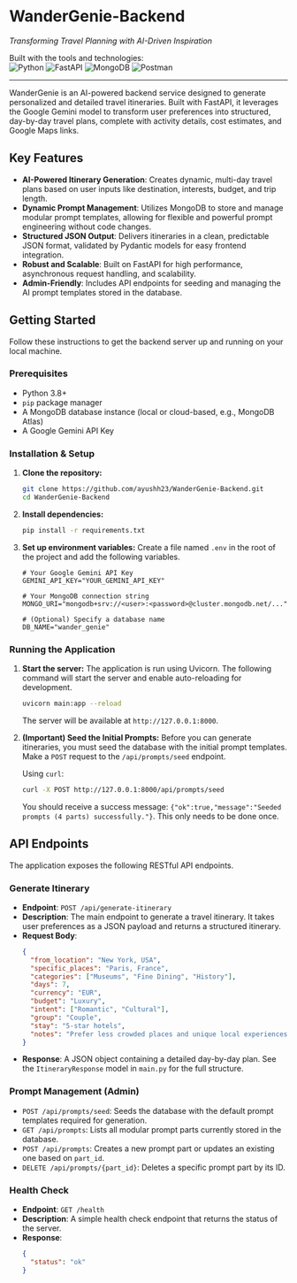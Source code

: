 # WanderGenie-Backend

*Transforming Travel Planning with AI-Driven Inspiration*  

Built with the tools and technologies:  
![Python](https://img.shields.io/badge/Python-3776AB?style=for-the-badge&logo=python&logoColor=white)
![FastAPI](https://img.shields.io/badge/FastAPI-005571?style=for-the-badge&logo=fastapi)
![MongoDB](https://img.shields.io/badge/MongoDB-47A248?style=for-the-badge&logo=mongodb&logoColor=white)
![Postman](https://img.shields.io/badge/Postman-FF6C37?style=for-the-badge&logo=postman&logoColor=white)

---
WanderGenie is an AI-powered backend service designed to generate personalized and detailed travel itineraries. Built with FastAPI, it leverages the Google Gemini model to transform user preferences into structured, day-by-day travel plans, complete with activity details, cost estimates, and Google Maps links.

## Key Features

-   **AI-Powered Itinerary Generation**: Creates dynamic, multi-day travel plans based on user inputs like destination, interests, budget, and trip length.
-   **Dynamic Prompt Management**: Utilizes MongoDB to store and manage modular prompt templates, allowing for flexible and powerful prompt engineering without code changes.
-   **Structured JSON Output**: Delivers itineraries in a clean, predictable JSON format, validated by Pydantic models for easy frontend integration.
-   **Robust and Scalable**: Built on FastAPI for high performance, asynchronous request handling, and scalability.
-   **Admin-Friendly**: Includes API endpoints for seeding and managing the AI prompt templates stored in the database.

## Getting Started

Follow these instructions to get the backend server up and running on your local machine.

### Prerequisites

-   Python 3.8+
-   `pip` package manager
-   A MongoDB database instance (local or cloud-based, e.g., MongoDB Atlas)
-   A Google Gemini API Key

### Installation & Setup

1.  **Clone the repository:**
    ```sh
    git clone https://github.com/ayushh23/WanderGenie-Backend.git
    cd WanderGenie-Backend
    ```

2.  **Install dependencies:**
    ```sh
    pip install -r requirements.txt
    ```

3.  **Set up environment variables:**
    Create a file named `.env` in the root of the project and add the following variables.

    ```env
    # Your Google Gemini API Key
    GEMINI_API_KEY="YOUR_GEMINI_API_KEY"

    # Your MongoDB connection string
    MONGO_URI="mongodb+srv://<user>:<password>@cluster.mongodb.net/..."

    # (Optional) Specify a database name
    DB_NAME="wander_genie"
    ```

### Running the Application

1.  **Start the server:**
    The application is run using Uvicorn. The following command will start the server and enable auto-reloading for development.

    ```sh
    uvicorn main:app --reload
    ```
    The server will be available at `http://127.0.0.1:8000`.

2.  **(Important) Seed the Initial Prompts:**
    Before you can generate itineraries, you must seed the database with the initial prompt templates. Make a `POST` request to the `/api/prompts/seed` endpoint.

    Using `curl`:
    ```sh
    curl -X POST http://127.0.0.1:8000/api/prompts/seed
    ```
    You should receive a success message: `{"ok":true,"message":"Seeded prompts (4 parts) successfully."}`. This only needs to be done once.

## API Endpoints

The application exposes the following RESTful API endpoints.

### Generate Itinerary

-   **Endpoint**: `POST /api/generate-itinerary`
-   **Description**: The main endpoint to generate a travel itinerary. It takes user preferences as a JSON payload and returns a structured itinerary.
-   **Request Body**:
    ```json
    {
      "from_location": "New York, USA",
      "specific_places": "Paris, France",
      "categories": ["Museums", "Fine Dining", "History"],
      "days": 7,
      "currency": "EUR",
      "budget": "Luxury",
      "intent": ["Romantic", "Cultural"],
      "group": "Couple",
      "stay": "5-star hotels",
      "notes": "Prefer less crowded places and unique local experiences."
    }
    ```
-   **Response**: A JSON object containing a detailed day-by-day plan. See the `ItineraryResponse` model in `main.py` for the full structure.

### Prompt Management (Admin)

-   `POST /api/prompts/seed`: Seeds the database with the default prompt templates required for generation.
-   `GET /api/prompts`: Lists all modular prompt parts currently stored in the database.
-   `POST /api/prompts`: Creates a new prompt part or updates an existing one based on `part_id`.
-   `DELETE /api/prompts/{part_id}`: Deletes a specific prompt part by its ID.

### Health Check

-   **Endpoint**: `GET /health`
-   **Description**: A simple health check endpoint that returns the status of the server.
-   **Response**:
    ```json
    {
      "status": "ok"
    }
